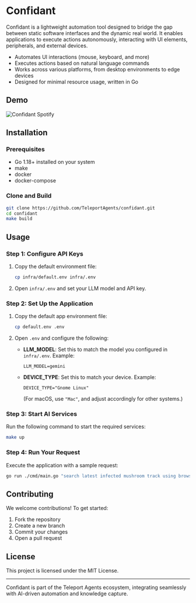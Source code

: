 # Confidant

Confidant is a lightweight automation tool designed to bridge the gap between static software interfaces and the dynamic real world. It enables applications to execute actions autonomously, interacting with UI elements, peripherals, and external devices.

- Automates UI interactions (mouse, keyboard, and more)
- Executes actions based on natural language commands
- Works across various platforms, from desktop environments to edge devices
- Designed for minimal resource usage, written in Go

## Demo

![Confidant Spotify](https://raw.githubusercontent.com/TeleportAgents/assets/main/ConfidantSpotify.gif)

## Installation

### Prerequisites

- Go 1.18+ installed on your system
- make
- docker
- docker-compose

### Clone and Build

```sh
git clone https://github.com/TeleportAgents/confidant.git
cd confidant
make build
```

## Usage  

### Step 1: Configure API Keys  

1. Copy the default environment file:  

   ```sh
   cp infra/default.env infra/.env
   ```  

2. Open `infra/.env` and set your LLM model and API key.  

### Step 2: Set Up the Application  

1. Copy the default app environment file:  

   ```sh
   cp default.env .env
   ```  

2. Open `.env` and configure the following:  
   - **LLM_MODEL**: Set this to match the model you configured in `infra/.env`. Example:  

     ```env
     LLM_MODEL=gemini
     ```  

   - **DEVICE_TYPE**: Set this to match your device. Example:  

     ```env
     DEVICE_TYPE="Gnome Linux"
     ```  

     (For macOS, use `"Mac"`, and adjust accordingly for other systems.)  

### Step 3: Start AI Services  

Run the following command to start the required services:  

```sh
make up
```  

### Step 4: Run Your Request  

Execute the application with a sample request:  

```sh
go run ./cmd/main.go "search latest infected mushroom track using browser and then play it in spotify app"
```  

## Contributing

We welcome contributions! To get started:

1. Fork the repository
2. Create a new branch
3. Commit your changes
4. Open a pull request

## License

This project is licensed under the MIT License.

---

Confidant is part of the Teleport Agents ecosystem, integrating seamlessly with AI-driven automation and knowledge capture.
